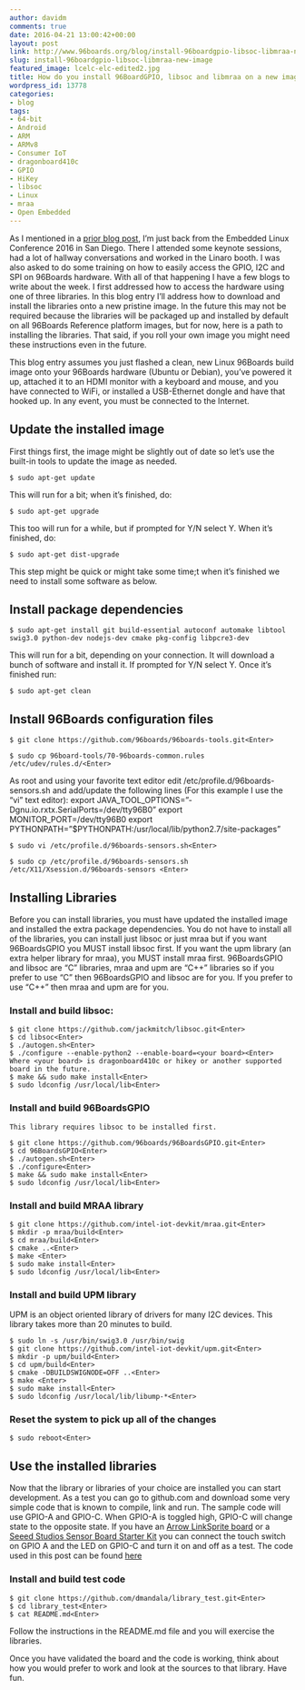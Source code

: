 ```yaml
---
author: davidm
comments: true
date: 2016-04-21 13:00:42+00:00
layout: post
link: http://www.96boards.org/blog/install-96boardgpio-libsoc-libmraa-new-image/
slug: install-96boardgpio-libsoc-libmraa-new-image
featured_image: lcelc-elc-edited2.jpg
title: How do you install 96BoardGPIO, libsoc and libmraa on a new image?
wordpress_id: 13778
categories:
- blog
tags:
- 64-bit
- Android
- ARM
- ARMv8
- Consumer IoT
- dragonboard410c
- GPIO
- HiKey
- libsoc
- Linux
- mraa
- Open Embedded
---
```


As I mentioned in a [prior blog post](/blog/access-gpio-pins-programmatically/), I’m just back from the Embedded Linux Conference 2016 in San Diego. There I attended some keynote sessions, had a lot of hallway conversations and worked in the Linaro booth. I was also asked to do some training on how to easily access the GPIO, I2C and SPI on 96Boards hardware. With all of that happening I have a few blogs to write about the week. I first addressed how to access the hardware using one of three libraries. In this blog entry I’ll address how to download and install the libraries onto a new pristine image. In the future this may not be required because the libraries will be packaged up and installed by default on all 96Boards Reference platform images, but for now, here is a path to installing the libraries. That said, if you roll your own image you might need these instructions even in the future.

This blog entry assumes you just flashed a clean, new Linux 96Boards build image onto your 96Boards hardware (Ubuntu or Debian), you’ve powered it up, attached it to an HDMI monitor with a keyboard and mouse, and you have connected to WiFi, or installed a USB-Ethernet dongle and have that hooked up. In any event, you must be connected to the Internet.


## Update the installed image


First things first, the image might be slightly out of date so let’s use the built-in tools to update the image as needed.


    $ sudo apt-get update


This will run for a bit; when it’s finished, do:


    $ sudo apt-get upgrade


This too will run for a while, but if prompted for Y/N select Y. When it’s finished, do:


    $ sudo apt-get dist-upgrade


This step might be quick or might take some time;t when it’s finished we need to install some software as below.


## Install package dependencies




    $ sudo apt-get install git build-essential autoconf automake libtool swig3.0 python-dev nodejs-dev cmake pkg-config libpcre3-dev


This will run for a bit, depending on your connection. It will download a bunch of software and install it. If prompted for Y/N select Y. Once it’s finished run:


    $ sudo apt-get clean




## Install 96Boards configuration files




    $ git clone https://github.com/96boards/96boards-tools.git<Enter>

    $ sudo cp 96board-tools/70-96boards-common.rules /etc/udev/rules.d/<Enter>


As root and using your favorite text editor edit /etc/profile.d/96boards-sensors.sh and add/update the following lines (For this example I use the “vi” text editor):
export JAVA_TOOL_OPTIONS=”-Dgnu.io.rxtx.SerialPorts=/dev/tty96B0”
export MONITOR_PORT=/dev/tty96B0
export PYTHONPATH=”$PYTHONPATH:/usr/local/lib/python2.7/site-packages”


    $ sudo vi /etc/profile.d/96boards-sensors.sh<Enter>

    $ sudo cp /etc/profile.d/96boards-sensors.sh /etc/X11/Xsession.d/96boards-sensors <Enter>




## Installing Libraries


Before you can install libraries, you must have updated the installed image and installed the extra package dependencies. You do not have to install all of the libraries, you can install just libsoc or just mraa but if you want 96BoardsGPIO you MUST install libsoc first. If you want the upm library (an extra helper library for mraa), you MUST install mraa first.
96BoardsGPIO and libsoc are “C” libraries, mraa and upm are “C++” libraries so if you prefer to use “C” then 96BoardsGPIO and libsoc are for you. If you prefer to use “C++” then mraa and upm are for you.


### Install and build libsoc:




    $ git clone https://github.com/jackmitch/libsoc.git<Enter>
    $ cd libsoc<Enter>
    $ ./autogen.sh<Enter>
    $ ./configure --enable-python2 --enable-board=<your board><Enter>
    Where <your board> is dragonboard410c or hikey or another supported board in the future.
    $ make && sudo make install<Enter>
    $ sudo ldconfig /usr/local/lib<Enter>




### Install and build 96BoardsGPIO




    This library requires libsoc to be installed first.

    $ git clone https://github.com/96boards/96BoardsGPIO.git<Enter>
    $ cd 96BoardsGPIO<Enter>
    $ ./autogen.sh<Enter>
    $ ./configure<Enter>
    $ make && sudo make install<Enter>
    $ sudo ldconfig /usr/local/lib<Enter>




### Install and build MRAA library




    $ git clone https://github.com/intel-iot-devkit/mraa.git<Enter>
    $ mkdir -p mraa/build<Enter>
    $ cd mraa/build<Enter>
    $ cmake ..<Enter>
    $ make <Enter>
    $ sudo make install<Enter>
    $ sudo ldconfig /usr/local/lib<Enter>




### Install and build UPM library


UPM is an object oriented library of drivers for many I2C devices. This library takes more than 20 minutes to build.


    $ sudo ln -s /usr/bin/swig3.0 /usr/bin/swig
    $ git clone https://github.com/intel-iot-devkit/upm.git<Enter>
    $ mkdir -p upm/build<Enter>
    $ cd upm/build<Enter>
    $ cmake -DBUILDSWIGNODE=OFF ..<Enter>
    $ make <Enter>
    $ sudo make install<Enter>
    $ sudo ldconfig /usr/local/lib/libump-*<Enter>




### Reset the system to pick up all of the changes




    $ sudo reboot<Enter>




## Use the installed libraries


Now that the library or libraries of your choice are installed you can start development. As a test you can go to github.com and download some very simple code that is known to compile, link and run. The sample code will use GPIO-A and GPIO-C. When GPIO-A is toggled high, GPIO-C will change state to the opposite state. If you have an [Arrow LinkSprite board](https://www.arrow.com/en/products/96boards-starter-kit/linksprite-technologies-inc) or a [Seeed Studios Sensor Board Starter Kit](http://www.seeedstudio.com/depot/Grove-Starter-Kit-for-96Boards-p-2618.html) you can connect the touch switch on GPIO A and the LED on GPIO-C and turn it on and off as a test. The code used in this post can be found [here](https://github.com/dmandala/library_test)


### Install and build test code




    $ git clone https://github.com/dmandala/library_test.git<Enter>
    $ cd library_test<Enter>
    $ cat README.md<Enter>


Follow the instructions in the README.md file and you will exercise the libraries.

Once you have validated the board and the code is working, think about how you would prefer to work and look at the sources to that library. Have fun.
